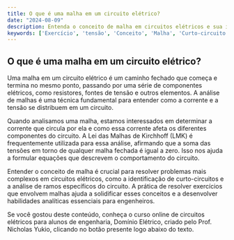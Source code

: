 ```yaml
---
title: O que é uma malha em um circuito elétrico?
date: "2024-08-09"
description: Entenda o conceito de malha em circuitos elétricos e sua importância na análise de circuitos.
keywords: ['Exercício', 'tensão', 'Conceito', 'Malha', 'Curto-circuito', 'Ramo', 'Elétrico']
---
```


## O que é uma malha em um circuito elétrico?

Uma malha em um circuito elétrico é um caminho fechado que começa e termina no mesmo ponto, passando por uma série de componentes elétricos, como resistores, fontes de tensão e outros elementos. A análise de malhas é uma técnica fundamental para entender como a corrente e a tensão se distribuem em um circuito.

Quando analisamos uma malha, estamos interessados em determinar a corrente que circula por ela e como essa corrente afeta os diferentes componentes do circuito. A Lei das Malhas de Kirchhoff (LMK) é frequentemente utilizada para essa análise, afirmando que a soma das tensões em torno de qualquer malha fechada é igual a zero. Isso nos ajuda a formular equações que descrevem o comportamento do circuito.

Entender o conceito de malha é crucial para resolver problemas mais complexos em circuitos elétricos, como a identificação de curto-circuitos e a análise de ramos específicos do circuito. A prática de resolver exercícios que envolvem malhas ajuda a solidificar esses conceitos e a desenvolver habilidades analíticas essenciais para engenheiros.

Se você gostou deste conteúdo, conheça o curso online de circuitos elétricos para alunos de engenharia, Domínio Elétrico, criado pelo Prof. Nicholas Yukio, clicando no botão presente logo abaixo do texto.